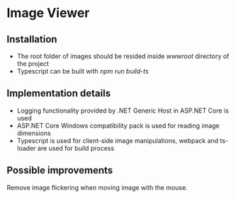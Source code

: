 # Image Viewer

## Installation
* The root folder of images should be resided inside *wwwroot* directory of the project
* Typescript can be built with *npm run build-ts*

## Implementation details
* Logging functionality provided by .NET Generic Host in ASP.NET Core is used 
* ASP.NET Core Windows compatibility pack is used for reading image dimensions
* Typescript is used for client-side image manipulations, webpack and ts-loader are used for build process

## Possible improvements
Remove image flickering when moving image with the mouse.